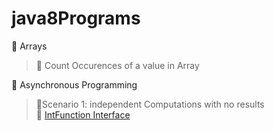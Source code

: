 # java8Programs

:orange_book: Arrays <br />
> :pushpin: Count Occurences of a value in Array <br />

:green_book: Asynchronous Programming <br />
> :pushpin:Scenario 1: independent Computations with no results<br />
> :pushpin: [IntFunction Interface](https://github.com/vinayhulgar/java8Programs/blob/0ccf71a47f51f34a9053b5dd111a3d3cabaa0705/com/prepare/src/AccumulatorFactory.java#L10)

